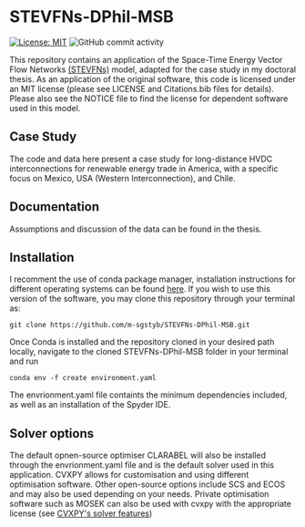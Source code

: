 # STEVFNs-DPhil-MSB
[![License: MIT](https://img.shields.io/badge/license-MIT-blue.svg)](https://choosealicense.com/licenses/mit/)
![GitHub commit activity](https://img.shields.io/github/commit-activity/y/m-sgstyb/STEVFNs-DPhil-MSB/)

This repository contains an application of the Space-Time Energy Vector Flow Networks [(STEVFNs)](https://github.com/OmNomNomzzz/STEVFNs) model, adapted for the case study in my doctoral thesis.
As an application of the original software, this code is licensed under an MIT license (please see LICENSE and Citations.bib files for details).
Please also see the NOTICE file to find the license for dependent software used in this model.
## Case Study
The code and data here present a case study for long-distance HVDC interconnections for renewable energy trade in America, with a specific focus on Mexico, USA (Western Interconnection), and Chile. 
## Documentation
Assumptions and discussion of the data can be found in the thesis.
## Installation
I recomment the use of conda package manager, installation instructions for different operating systems can be found  [here](https://docs.conda.io/projects/conda/en/latest/user-guide/install/index.html). If you wish to use this version of the software, you may clone this repository through your terminal as:

```
git clone https://github.com/m-sgstyb/STEVFNs-DPhil-MSB.git
```

Once Conda is installed and the repository cloned in your desired path locally, navigate to the cloned STEVFNs-DPhil-MSB folder in your terminal and run 
```
conda env -f create environment.yaml
```
The envrionment.yaml file containts the minimum dependencies included, as well as an installation of the Spyder IDE.

## Solver options

The default opnen-source optimiser CLARABEL will also be installed through the envrionment.yaml file and is the default solver used in this application. CVXPY allows for customisation and using different optimisation software. Other open-source options include SCS and ECOS and may also be used depending on your needs. Private optimisation software such as MOSEK can also be used with cvxpy with the appropriate license (see [CVXPY's solver features](https://www.cvxpy.org/tutorial/solvers/index.html))

